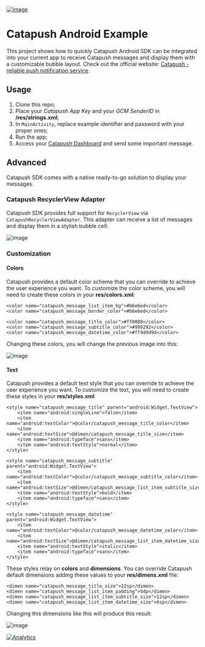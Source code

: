 [![image](https://raw.githubusercontent.com/Catapush/android-example/master/images/logo.png)](https://www.catapush.com/)

# Catapush Android Example

This project shows how to quickly Catapush Android SDK can be integrated into your current app to receive Catapush messages and display them with a customizable bubble layout. Check out the official website: [Catapush - reliable push notification service](http://www.catapush.com).


## Usage

1. Clone this repo;
2. Place your *Catapush App Key* and your *GCM SenderID* in **/res/strings.xml**;
3. In `MainActivity`, replace example identifier and password with your proper ones;
4. Run the app;
5. Access your [Catapush Dashboard](http://www.catapush.com/) and send some important message.

## Advanced

Catapush SDK comes with a native ready-to-go solution to display your messages.

### Catapush RecyclerView Adapter

Catapush SDK provides full support for `RecyclerView` via `CatapushRecyclerViewAdapter`. This adapter can receive a list of messages and display them in a stylish bubble cell:

![image](https://raw.githubusercontent.com/Catapush/android-example/master/images/messages.1.png)

### Customization
#### Colors
Catapush provides a default color scheme that you can override to achieve the user experience you want. To customize the color scheme, you will need to create these colors in your **res/colors.xml**:

```
<color name="catapush_message_list_item_bg">#b6e6ed</color>
<color name="catapush_message_border_color">#b6e6ed</color>

<color name="catapush_message_title_color">#ff0000</color>
<color name="catapush_message_subtitle_color">#999292</color>
<color name="catapush_message_datetime_color">#ff9d9d9d</color>
```

Changing these colors, you will change the previous image into this:

![image](https://raw.githubusercontent.com/Catapush/android-example/master/images/messages.2.png)

#### Text
Catapush provides a default text style that you can override to achieve the user experience you want. To customize the text, you will need to create these styles in your **res/styles.xml**


    <style name="catapush_message_title" parent="android:Widget.TextView">
        <item name="android:singleLine">false</item>
        <item name="android:textColor">@color/catapush_message_title_color</item>
        <item name="android:textSize">@dimen/catapush_message_title_size</item>
        <item name="android:typeface">sans</item>
        <item name="android:textStyle">normal</item>
    </style>

    <style name="catapush_message_subtitle" parent="android:Widget.TextView">
        <item name="android:textColor">@color/catapush_message_subtitle_color</item>
        <item name="android:textSize">@dimen/catapush_message_list_item_subtitle_size</item>
        <item name="android:textStyle">bold</item>
        <item name="android:typeface">sans</item>
    </style>

    <style name="catapush_message_datetime" parent="android:Widget.TextView">
        <item name="android:textColor">@color/catapush_message_datetime_color</item>
        <item name="android:textSize">@dimen/catapush_message_list_item_datetime_size</item>
        <item name="android:textStyle">italic</item>
        <item name="android:typeface">sans</item>
    </style>        
 
These styles relay on **colors** and **dimensions**. You can override Catapush default dimensions adding these values to your **res/dimens.xml** file:

    <dimen name="catapush_message_title_size">22sp</dimen>
    <dimen name="catapush_message_list_item_padding">5dp</dimen>
    <dimen name="catapush_message_list_item_subtitle_size">12sp</dimen>
    <dimen name="catapush_message_list_item_datetime_size">6sp</dimen>
    
Changing this dimensions like this will produce this result:

![image](https://raw.githubusercontent.com/Catapush/android-example/master/images/messages.3.png)


[![Analytics](https://ga-beacon.appspot.com/UA-60582915-4/android-example/readme)](https://github.com/igrigorik/ga-beacon)

